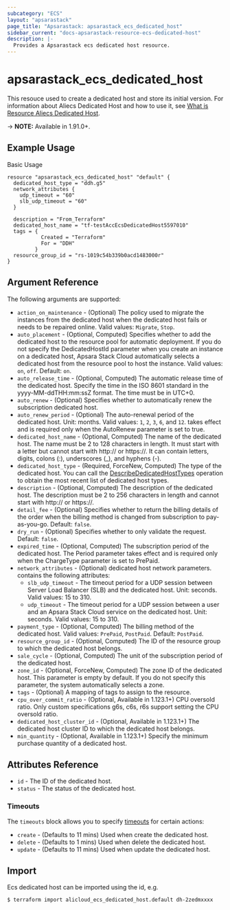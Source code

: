 ```yaml
---
subcategory: "ECS"
layout: "apsarastack"
page_title: "Apsarastack: apsarastack_ecs_dedicated_host"
sidebar_current: "docs-apsarastack-resource-ecs-dedicated-host"
description: |-
  Provides a Apsarastack ecs dedicated host resource.
---
```


# apsarastack\_ecs\_dedicated\_host

This resouce used to create a dedicated host and store its initial version. For information about Aliecs Dedicated Host and how to use it, see [What is Resource Aliecs Dedicated Host](https://help.aliyun.com/apsara/enterprise/v_3_16_0_20220117/ecs/enterprise-developer-guide/AllocateDedicatedHosts.html?spm=a2c4g.14484438.10001.282).

-> **NOTE:** Available in 1.91.0+.

## Example Usage
Basic Usage

```
resource "apsarastack_ecs_dedicated_host" "default" {
  dedicated_host_type = "ddh.g5"
  network_attributes {
    udp_timeout = "60"
    slb_udp_timeout = "60"
  }
  
  description = "From_Terraform"
  dedicated_host_name = "tf-testAccEcsDedicatedHost5597010"
  tags = {
           Created = "Terraform"
           For = "DDH"
         }
  resource_group_id = "rs-1019c54b339b0acd1483000r"
}
```


## Argument Reference

The following arguments are supported: 

* `action_on_maintenance` - (Optional) The policy used to migrate the instances from the dedicated host when the dedicated host fails or needs to be repaired online. Valid values: `Migrate`, `Stop`.
* `auto_placement` - (Optional, Computed) Specifies whether to add the dedicated host to the resource pool for automatic deployment. If you do not specify the DedicatedHostId parameter when you create an instance on a dedicated host, Apsara Stack Cloud automatically selects a dedicated host from the resource pool to host the instance. Valid values: `on`, `off`. Default: `on`.
* `auto_release_time` - (Optional, Computed) The automatic release time of the dedicated host. Specify the time in the ISO 8601 standard in the yyyy-MM-ddTHH:mm:ssZ format. The time must be in UTC+0.
* `auto_renew` - (Optional) Specifies whether to automatically renew the subscription dedicated host.
* `auto_renew_period` - (Optional) The auto-renewal period of the dedicated host. Unit: months. Valid values: `1`, `2`, `3`, `6`, and `12`. takes effect and is required only when the AutoRenew parameter is set to true.
* `dedicated_host_name` - (Optional, Computed) The name of the dedicated host. The name must be 2 to 128 characters in length. It must start with a letter but cannot start with http:// or https://. It can contain letters, digits, colons (:), underscores (_), and hyphens (-).
* `dedicated_host_type` - (Required, ForceNew, Computed) The type of the dedicated host. You can call the [DescribeDedicatedHostTypes](https://www.alibabacloud.com/help/doc-detail/134240.htm) operation to obtain the most recent list of dedicated host types.
* `description` - (Optional, Computed) The description of the dedicated host. The description must be 2 to 256 characters in length and cannot start with http:// or https://.
* `detail_fee` - (Optional) Specifies whether to return the billing details of the order when the billing method is changed from subscription to pay-as-you-go. Default: `false`.
* `dry_run` - (Optional) Specifies whether to only validate the request. Default: `false`.
* `expired_time` - (Optional, Computed) The subscription period of the dedicated host. The Period parameter takes effect and is required only when the ChargeType parameter is set to PrePaid.
* `network_attributes` - (Optional) dedicated host network parameters. contains the following attributes:
  * `slb_udp_timeout` - The timeout period for a UDP session between Server Load Balancer (SLB) and the dedicated host. Unit: seconds. Valid values: 15 to 310.
  * `udp_timeout` - The timeout period for a UDP session between a user and an Apsara Stack Cloud service on the dedicated host. Unit: seconds. Valid values: 15 to 310.
* `payment_type` - (Optional, Computed) The billing method of the dedicated host. Valid values: `PrePaid`, `PostPaid`. Default: `PostPaid`.
* `resource_group_id` - (Optional, Computed) The ID of the resource group to which the dedicated host belongs.
* `sale_cycle` - (Optional, Computed) The unit of the subscription period of the dedicated host.
* `zone_id` - (Optional, ForceNew, Computed) The zone ID of the dedicated host. This parameter is empty by default. If you do not specify this parameter, the system automatically selects a zone.
* `tags` - (Optional) A mapping of tags to assign to the resource.
* `cpu_over_commit_ratio` - (Optional, Available in 1.123.1+) CPU oversold ratio. Only custom specifications g6s, c6s, r6s support setting the CPU oversold ratio.
* `dedicated_host_cluster_id` - (Optional, Available in 1.123.1+) The dedicated host cluster ID to which the dedicated host belongs.
* `min_quantity` - (Optional, Available in 1.123.1+) Specify the minimum purchase quantity of a dedicated host.

## Attributes Reference

* `id` - The ID of the dedicated host.
* `status` - The status of the dedicated host.

### Timeouts

The `timeouts` block allows you to specify [timeouts](https://www.terraform.io/docs/configuration-0-11/resources.html#timeouts) for certain actions:

* `create` - (Defaults to 11 mins) Used when create the dedicated host.
* `delete` - (Defaults to 1 mins) Used when delete the dedicated host.
* `update` - (Defaults to 11 mins) Used when update the dedicated host.

## Import

Ecs dedicated host can be imported using the id, e.g.

```
$ terraform import alicloud_ecs_dedicated_host.default dh-2zedmxxxx
```
